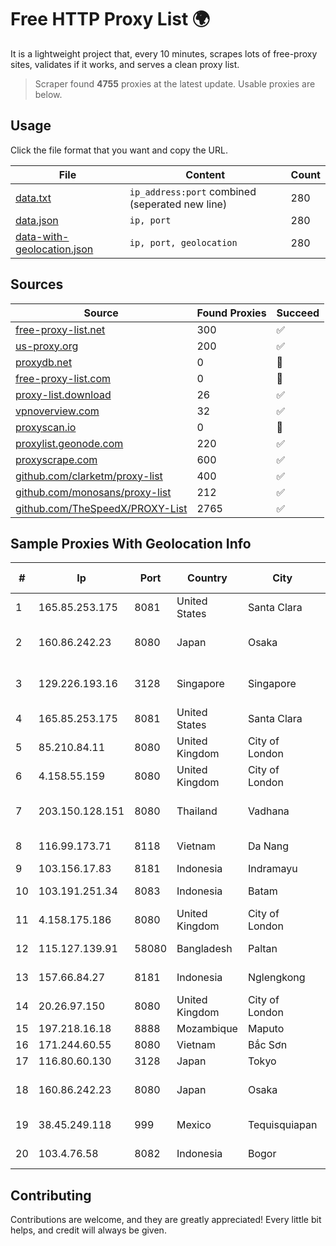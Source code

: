 
# Free HTTP Proxy List 🌍

It is a lightweight project that, every 10 minutes, scrapes lots of free-proxy sites, validates if it works, and serves a clean proxy list.


> Scraper found **4755** proxies at the latest update. Usable proxies are below.

## Usage

Click the file format that you want and copy the URL.


|File|Content|Count|
|----|-------|-----|
|[data.txt](https://raw.githubusercontent.com/themiralay/Proxy-List-World/master/data.txt)|`ip_address:port` combined (seperated new line)|280|
|[data.json](https://raw.githubusercontent.com/themiralay/Proxy-List-World/master/data.json)|`ip, port`|280|
|[data-with-geolocation.json](https://raw.githubusercontent.com/themiralay/Proxy-List-World/master/data-with-geolocation.json)|`ip, port, geolocation`|280|

## Sources

|Source|Found Proxies|Succeed|
|------|-------------|-------|
|[free-proxy-list.net](https://free-proxy-list.net)|300|✅|
|[us-proxy.org](https://www.us-proxy.org)|200|✅|
|[proxydb.net](http://proxydb.net)|0|🚫|
|[free-proxy-list.com](https://free-proxy-list.com/?page=&port=&type%5B%5D=http&type%5B%5D=https&up_time=0&search=Search)|0|🚫|
|[proxy-list.download](https://www.proxy-list.download/HTTP)|26|✅|
|[vpnoverview.com](https://vpnoverview.com/privacy/anonymous-browsing/free-proxy-servers)|32|✅|
|[proxyscan.io](https://www.proxyscan.io)|0|🚫|
|[proxylist.geonode.com](https://proxylist.geonode.com/api/proxy-list?limit=300&page=1&sort_by=lastChecked&sort_type=desc&protocols=http,https)|220|✅|
|[proxyscrape.com](https://api.proxyscrape.com/v2/?request=displayproxies&protocol=http&timeout=10000&country=all&ssl=all&anonymity=all)|600|✅|
|[github.com/clarketm/proxy-list](https://raw.githubusercontent.com/clarketm/proxy-list/master/proxy-list-raw.txt)|400|✅|
|[github.com/monosans/proxy-list](https://raw.githubusercontent.com/monosans/proxy-list/main/proxies/http.txt)|212|✅|
|[github.com/TheSpeedX/PROXY-List](https://raw.githubusercontent.com/TheSpeedX/PROXY-List/master/http.txt)|2765|✅|


## Sample Proxies With Geolocation Info

|#|Ip|Port|Country|City|Internet Service Provider|
|-|--|----|-------|----|-------------------------|
|1|165.85.253.175|8081|United States|Santa Clara|Google LLC|
|2|160.86.242.23|8080|Japan|Osaka|Sony Network Communications Inc|
|3|129.226.193.16|3128|Singapore|Singapore|Tencent Cloud Computing (Beijing) Co|
|4|165.85.253.175|8081|United States|Santa Clara|Google LLC|
|5|85.210.84.11|8080|United Kingdom|City of London|Microsoft Corporation|
|6|4.158.55.159|8080|United Kingdom|City of London|Microsoft Corporation|
|7|203.150.128.151|8080|Thailand|Vadhana|Internet Thailand Company Ltd|
|8|116.99.173.71|8118|Vietnam|Da Nang|Viettel Corporation|
|9|103.156.17.83|8181|Indonesia|Indramayu|RSTNET|
|10|103.191.251.34|8083|Indonesia|Batam|PT Mulia Batam Net|
|11|4.158.175.186|8080|United Kingdom|City of London|Microsoft Corporation|
|12|115.127.139.91|58080|Bangladesh|Paltan|BRACNet Limited|
|13|157.66.84.27|8181|Indonesia|Nglengkong|PT. Menaksopal Link Nusantara|
|14|20.26.97.150|8080|United Kingdom|City of London|Microsoft Corporation|
|15|197.218.16.18|8888|Mozambique|Maputo|Movitel's IP|
|16|171.244.60.55|8080|Vietnam|Bắc Sơn|VIETEL|
|17|116.80.60.130|3128|Japan|Tokyo|InfoSphere|
|18|160.86.242.23|8080|Japan|Osaka|Sony Network Communications Inc|
|19|38.45.249.118|999|Mexico|Tequisquiapan|Jesus Manuel Olguin Guzman|
|20|103.4.76.58|8082|Indonesia|Bogor|PT Khazanah Net Indonesia|



## Contributing

Contributions are welcome, and they are greatly appreciated! Every
little bit helps, and credit will always be given.

